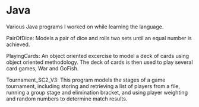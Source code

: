 # Java
Various Java programs I worked on while learning the language.

PairOfDice: 
Models a pair of dice and rolls two sets until an equal number is achieved.

PlayingCards: 
An object oriented excercise to model a deck of cards using object oriented methodology. The deck of cards is then used to play several card games, War and GoFish.

Tournament_SC2_V3:
This program models the stages of a game tournament, including storing and retrieving a list of players from a file, running a group stage and elimination bracket, and using player weighting and random numbers to determine match results.
